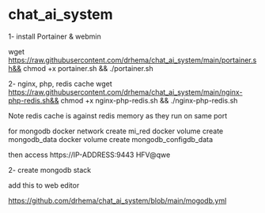 # chat_ai_system

1- install Portainer & webmin

wget https://raw.githubusercontent.com/drhema/chat_ai_system/main/portainer.sh&& chmod +x portainer.sh && ./portainer.sh


2- nginx, php, redis cache
wget https://raw.githubusercontent.com/drhema/chat_ai_system/main/nginx-php-redis.sh&& chmod +x nginx-php-redis.sh && ./nginx-php-redis.sh

Note redis cache is against redis memory as they run on same port

for mongodb 
docker network create mi_red
docker volume create mongodb_data
docker volume create mongodb_configdb_data

 
then access
https://IP-ADDRESS:9443
HFV@qwe



2- create mongodb stack



add this to web editor

https://github.com/drhema/chat_ai_system/blob/main/mogodb.yml
